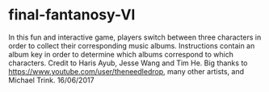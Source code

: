 # final-fantanosy-VI
In this fun and interactive game, players switch between three characters in order to collect their corresponding music albums. 
Instructions contain an album key in order to determine which albums correspond to which characters.
Credit to Haris Ayub, Jesse Wang and Tim He.
Big thanks to https://www.youtube.com/user/theneedledrop, many other artists, and Michael Trink.
16/06/2017
